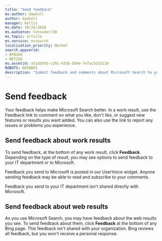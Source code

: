 ```yaml
---
title: "Send feedback"
ms.author: dawholl
author: dawholl
manager: kellis
ms.date: 10/24/2018
ms.audience: Consumer/IW
ms.topic: article
ms.service: mssearch
localization_priority: Normal
search.appverid:
- BFB160
- MET150
ms.assetid: a51d395b-c281-433b-bb8e-fefac5252110
ROBOTS: NOINDEX
description: "Submit feedback and comments about Microsoft Search to your IT department or Microsoft"
---
```


# Send feedback

Your feedback helps make Microsoft Search better. In a work result, use the Feedback link to comment on what you like, don't like, or suggest new features or results you want added. You can also use the link to report any issues or problems you experience.
  
## Send feedback about work results

To send feedback, at the bottom of any work result, click **Feedback**. Depending on the type of result, you may see options to send feedback to your IT department or to Microsoft.
  
Feedback you send to Microsoft is posted in our UserVoice widget. Anyone sending feedback may be able to read and subscribe to your comments.
  
Feedback you send to your IT department isn't shared directly with Microsoft.
  
## Send feedback about web results

As you use Microsoft Search, you may have feedback about the web results you see. To send feedback about them, click **Feedback** at the bottom of any Bing page. This feedback isn't shared with your organization. Bing reviews all feedback, but you won't receive a personal response. 

  

